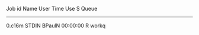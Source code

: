 Job id            Name             User              Time Use S Queue
----------------  ---------------- ----------------  -------- - -----
0.c16m            STDIN            BPaulN            00:00:00 R workq           
